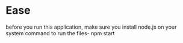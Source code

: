 # Ease
 
before you run this application, make sure you install node.js on your system 
command to run the files- npm start
